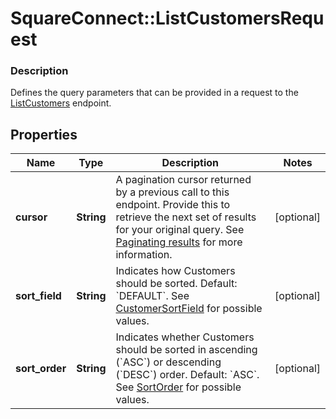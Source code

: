 # SquareConnect::ListCustomersRequest

### Description

Defines the query parameters that can be provided in a request to the [ListCustomers](#endpoint-listcustomers) endpoint.

## Properties
Name | Type | Description | Notes
------------ | ------------- | ------------- | -------------
**cursor** | **String** | A pagination cursor returned by a previous call to this endpoint. Provide this to retrieve the next set of results for your original query.  See [Paginating results](#paginatingresults) for more information. | [optional] 
**sort_field** | **String** | Indicates how Customers should be sorted. Default: &#x60;DEFAULT&#x60;. See [CustomerSortField](#type-customersortfield) for possible values. | [optional] 
**sort_order** | **String** | Indicates whether Customers should be sorted in ascending (&#x60;ASC&#x60;) or descending (&#x60;DESC&#x60;) order. Default: &#x60;ASC&#x60;. See [SortOrder](#type-sortorder) for possible values. | [optional] 


